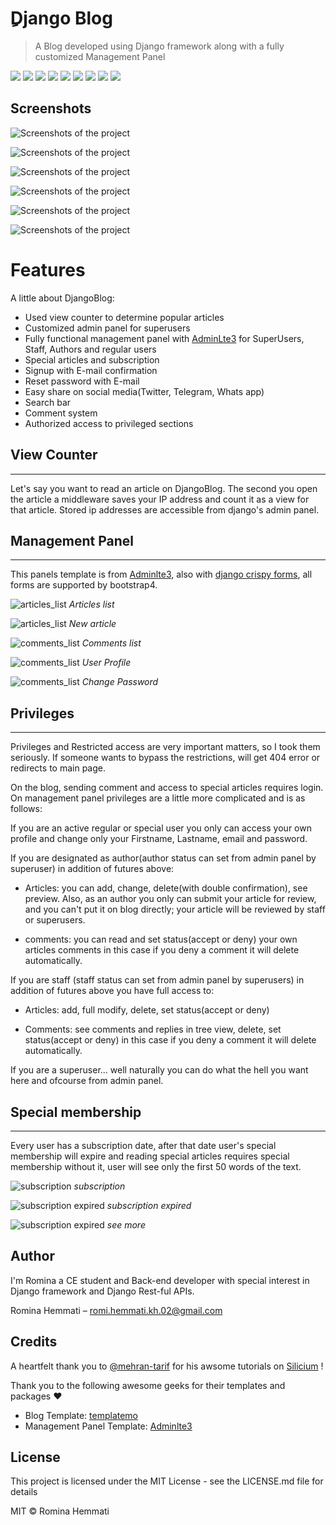 # ِDjango Blog

> A Blog developed using Django framework along with a fully customized Management Panel

![](https://img.shields.io/badge/Python-3776AB?style=for-the-badge&logo=python&logoColor=white)
![](https://img.shields.io/badge/Django-092E20?style=for-the-badge&logo=django&logoColor=white)
![](https://img.shields.io/badge/HTML5-E34F26?style=for-the-badge&logo=html5&logoColor=white)
![](https://img.shields.io/badge/CSS3-1572B6?style=for-the-badge&logo=css3&logoColor=white)
![](https://img.shields.io/badge/JavaScript-F7DF1E?style=for-the-badge&logo=javascript&logoColor=black)
![](https://img.shields.io/badge/Bootstrap-563D7C?style=for-the-badge&logo=bootstrap&logoColor=white)
![](https://img.shields.io/badge/SQLite-07405E?style=for-the-badge&logo=sqlite&logoColor=white)
![](https://img.shields.io/badge/PyCharm-000000.svg?&style=for-the-badge&logo=PyCharm&logoColor=white)
![](https://img.shields.io/badge/Windows-0078D6?style=for-the-badge&logo=windows&logoColor=white)

## Screenshots

![Screenshots of the project](screenshots/index.png)

![Screenshots of the project](screenshots/recent_articles.png)

![Screenshots of the project](screenshots/article_comments.png)

![Screenshots of the project](screenshots/articles.png)

![Screenshots of the project](screenshots/login.png)

![Screenshots of the project](screenshots/admin_panel.png)

# Features

A little about DjangoBlog:

* Used view counter to determine popular articles
* Customized admin panel for superusers
* Fully functional management panel with [AdminLte3](https://adminlte.io/) for SuperUsers, Staff, Authors and regular
  users
* Special articles and subscription
* Signup with E-mail confirmation
* Reset password with E-mail
* Easy share on social media(Twitter, Telegram, Whats app)
* Search bar
* Comment system
* Authorized access to privileged sections

## View Counter

---
Let's say you want to read an article on DjangoBlog. The second you open the article a middleware saves your IP address
and count it as a view for that article. Stored ip addresses are accessible from django's admin panel.

## Management Panel

---
This panels template is from [Adminlte3](https://adminlte.io/), also
with [django crispy forms](https://django-crispy-forms.readthedocs.io/en/latest/#), all forms are supported by
bootstrap4.

![articles_list](screenshots/articles.png)
*Articles list*

![articles_list](screenshots/new_article.png)
*New article*

![comments_list](screenshots/comments.png)
*Comments list*

![comments_list](screenshots/profile.png)
*User Profile*

![comments_list](screenshots/change-password.png)
*Change Password*

## Privileges

---

Privileges and Restricted access are very important matters, so I took them seriously. If someone wants to bypass the
restrictions, will get 404 error or redirects to main page.

On the blog, sending comment and access to special articles requires login. On management panel privileges are a little
more complicated and is as follows:

If you are an active regular or special user you only can access your own profile and change only your Firstname,
Lastname, email and password.

If you are designated as author(author status can set from admin panel by superuser) in addition of futures above:

- Articles: you can add, change, delete(with double confirmation), see preview. Also, as an author you only can submit
  your article for review, and you can't put it on blog directly; your article will be reviewed by staff or superusers.


- comments: you can read and set status(accept or deny) your own articles comments in this case if you deny a comment it
  will delete automatically.

If you are staff (staff status can set from admin panel by superusers) in addition of futures above you have full access
to:

- Articles: add, full modify, delete, set status(accept or deny)


- Comments: see comments and replies in tree view, delete, set status(accept or deny)
  in this case if you deny a comment it will delete automatically.

If you are a superuser... well naturally you can do what the hell you want here and ofcourse from admin panel.

## Special membership

---

Every user has a subscription date, after that date user's special membership will expire and reading special articles
requires special membership without it, user will see only the first 50 words of the text.

![subscription](screenshots/subscription.png)
*subscription*

![subscription expired](screenshots/subscription(2).png)
*subscription expired*

![subscription expired](screenshots/subscription(3).png)
*see more*

## Author

I'm Romina a CE student and Back-end developer with special interest in Django framework and Django Rest-ful APIs.

Romina Hemmati – romi.hemmati.kh.02@gmail.com


## Credits

A heartfelt thank you to [@mehran-tarif](https://github.com/mehran-tarif) for his awsome tutorials
on [Silicium](https://www.youtube.com/c/Silicium7) !

Thank you to the following awesome geeks for their templates and packages ❤️

* Blog Template: [templatemo](https://templatemo.com/)
* Management Panel Template: [Adminlte3](https://adminlte.io/)

## License

This project is licensed under the MIT License - see the LICENSE.md file for details

MIT © Romina Hemmati